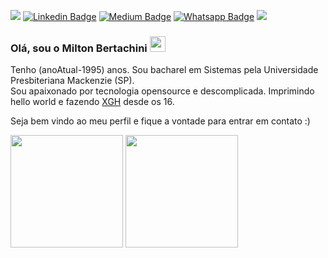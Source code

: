 ![](https://visitor-badge.glitch.me/badge?page_id=miltonhit)
[![Linkedin Badge](https://img.shields.io/badge/-LinkedIn-0e76a8?style=flat-square&logo=Linkedin&logoColor=white)](https://www.linkedin.com/in/1000ton)
[![Medium Badge](https://img.shields.io/badge/medium-%2312100E.svg?&style=for-square&logo=medium&logoColor=white)](https://www.linkedin.com/in/1000ton)
[![Whatsapp Badge](https://img.shields.io/badge/WhatsApp-25D366?style=for-the-square&logo=whatsapp&logoColor=white)](https://whatsa.me/5511987702333/?t=Ol%C3%A1,%20achei%20o%20seu%20perfil%20no%20GitHub%20:)
[![](https://img.shields.io/endpoint?color=green&logo=google-play&logoColor=green&url=https%3A%2F%2Fplayshields.herokuapp.com%2Fplay%3Fi%3Dcom.br.hub.liveness.demonstration%26l%3DHubia%2520Liveness%26m%3D%24version)](https://play.google.com/store/apps/details?id=com.br.hub.liveness.demonstration)

### Olá, sou o Milton Bertachini <img src="https://media.giphy.com/media/hvRJCLFzcasrR4ia7z/giphy.gif" width="25px">

Tenho (anoAtual-1995) anos. Sou bacharel em Sistemas pela Universidade Presbiteriana Mackenzie (SP).<br>
Sou apaixonado por tecnologia opensource e descomplicada. Imprimindo hello world e fazendo <a href="https://gohorseprocess.com.br/extreme-go-horse-xgh/">XGH</a> desde os 16.

Seja bem vindo ao meu perfil e fique a vontade para entrar em contato :)

<p>
  <img height="180em" src="https://github-readme-stats.vercel.app/api?username=miltonhit&show_icons=true&hide_border=true&&count_private=true&include_all_commits=true" />
  <img height="180em" src="https://github-readme-stats.vercel.app/api/top-langs/?username=miltonhit&exclude_repo=KNN-Image-Classification&show_icons=true&hide_border=true&layout=compact&langs_count=8"/>
</p>
